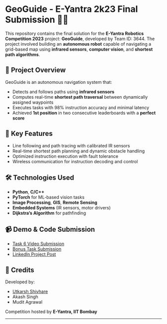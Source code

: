 # GeoGuide - E-Yantra 2k23 Final Submission 🧭🤖

This repository contains the final solution for the **E-Yantra Robotics Competition 2023** project: **GeoGuide**, developed by Team ID: 3644. The project involved building an **autonomous robot** capable of navigating a grid-based map using **infrared sensors**, **computer vision**, and **shortest path algorithms**.

## 🚀 Project Overview
GeoGuide is an autonomous navigation system that:
- Detects and follows paths using **infrared sensors**
- Computes real-time **shortest path traversal** between dynamically assigned waypoints
- Executes tasks with 98% instruction accuracy and minimal latency
- Achieved **1st position** in two consecutive leaderboards with a **perfect score**

## 🧠 Key Features
- Line following and path tracing with calibrated IR sensors  
- Real-time shortest path planning and dynamic obstacle handling  
- Optimized instruction execution with fault tolerance  
- Wireless communication for instruction decoding and control  

## 🛠️ Technologies Used
- **Python**, **C/C++**
- **PyTorch** for ML-based vision tasks
- **Image Processing**, **GIS**, **Remote Sensing**
- **Embedded Systems** (IR sensors, motor drivers)
- **Dijkstra’s Algorithm** for pathfinding


## 📹 Demo & Code Submission
- [Task 6 Video Submission](https://lnkd.in/g8K6SPYt)  
- [Bonus Task Submission](https://lnkd.in/gkgqrpER)  
- [LinkedIn Project Post](https://www.linkedin.com/posts/utkarsh-shivhare_hello-everyone-as-part-of-my-teams-activity-7186762952966844417-5NQC?utm_source=share&utm_medium=member_desktop&rcm=ACoAADi1LCkBDtz5V_5CVL2HUoJOP6iq3EskAsM)

## 🙌 Credits
Developed by:
- [Utkarsh Shivhare](https://github.com/Utkarsh-Shivhare)  
- Akash Singh  
- Mudit Agrawal  

Competition hosted by **E-Yantra, IIT Bombay**

---


